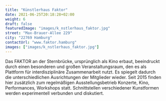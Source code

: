 ```yaml
---
title: "Künstlerhaus Faktor"
date: 2021-06-25T20:18:28+02:00
weight: 6
draft: false
featuredImage: "images/k_nstlerhaus_faktor.jpg"
street: "Max-Brauer-Allee 229"
city: "22769 Hamburg"
contactUrl: "www.faktor.hamburg"
images: ["images/k_nstlerhaus_faktor.jpg"]
---
```


Das FAKTOR an der Sternbrücke, ursprünglich als Kino erbaut, beeindruckt durch einen besonderen und großen Veranstaltungsraum, den es als Plattform für interdisziplinäre Zusammenarbeit nutzt. Es spiegelt dadurch die unterschiedlichen Ausrichtungen der Mitglieder wieder. Seit 2015 finden
hier zusätzlich zum regelmäßigen Ausstellungsbetrieb Konzerte, Kino, Performances, Workshops statt. Schnittstellen verschiedener Kunstformen werden experimentell verbunden und diskutiert.
